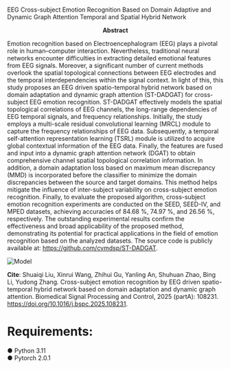 # 
EEG Cross-subject Emotion Recognition Based on Domain Adaptive and Dynamic Graph Attention Temporal and Spatial Hybrid Network
**<p align="center">Abstract</p>**
Emotion recognition based on Electroencephalogram (EEG) plays a pivotal role in human–computer interaction. Nevertheless, traditional neural networks encounter difficulties in extracting detailed emotional features from EEG signals. Moreover, a significant number of current methods overlook the spatial topological connections between EEG electrodes and the temporal interdependencies within the signal context. In light of this, this study proposes an EEG driven spatio-temporal hybrid network based on domain adaptation and dynamic graph attention (ST-DADGAT) for cross-subject EEG emotion recognition. ST-DADGAT effectively models the spatial topological correlations of EEG channels, the long-range dependencies of EEG temporal signals, and frequency relationships. Initially, the study employs a multi-scale residual convolutional learning (MRCL) module to capture the frequency relationships of EEG data. Subsequently, a temporal self-attention representation learning (TSRL) module is utilized to acquire global contextual information of the EEG data. Finally, the features are fused and input into a dynamic graph attention network (DGAT) to obtain comprehensive channel spatial topological correlation information. In addition, a domain adaptation loss based on maximum mean discrepancy (MMD) is incorporated before the classifier to minimize the domain discrepancies between the source and target domains. This method helps mitigate the influence of inter-subject variability on cross-subject emotion recognition. Finally, to evaluate the proposed algorithm, cross-subject emotion recognition experiments are conducted on the SEED, SEED-IV, and MPED datasets, achieving accuracies of 84.68 %, 74.97 %, and 26.56 %, respectively. The outstanding experimental results confirm the effectiveness and broad applicability of the proposed method, demonstrating its potential for practical applications in the field of emotion recognition based on the analyzed datasets. The source code is publicly available at: https://github.com/cvmdsp/ST-DADGAT.

![Model](https://github.com/cvmdsp/MAS-DGAT-Net/blob/main/ST-DADGAT.png)

**Cite**: Shuaiqi Liu, Xinrui Wang, Zhihui Gu, Yanling An, Shuhuan Zhao, Bing Li, Yudong Zhang. Cross-subject emotion recognition by EEG driven spatio-temporal hybrid network based on domain adaptation and dynamic graph attention. Biomedical Signal Processing and Control, 2025 (partA): 108231. https://doi.org/10.1016/j.bspc.2025.108231.
# Requirements:
● Python 3.11  
● Pytorch 2.0.1  
